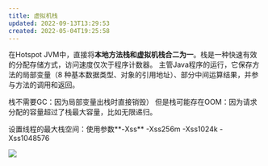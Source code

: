 ```yaml
---
title: 虚拟机栈
updated: 2022-09-13T13:29:53
created: 2022-05-04T19:25:58
---
```


在Hotspot JVM中，直接将**本地方法栈和虚拟机栈合二为一**。栈是一种快速有效的分配存储方式，访问速度仅次于程序计数器。
主管Java程序的运行，它保存方法的局部变量（8 种基本数据类型、对象的引用地址）、部分中间运算结果，并参与方法的调用和返回。

栈不需要GC：因为局部变量出栈时直接销毁）
但是栈可能存在OOM：因为请求分配的容量超过了栈最大容量，比如无限递归。

设置线程的最大栈空间：使用参数**-Xss**
-Xss256m -Xss1024k -Xss1048576

![](C:\Users\82609\AppData\Local\Temp\Java\pandoc/media/image1.png)
